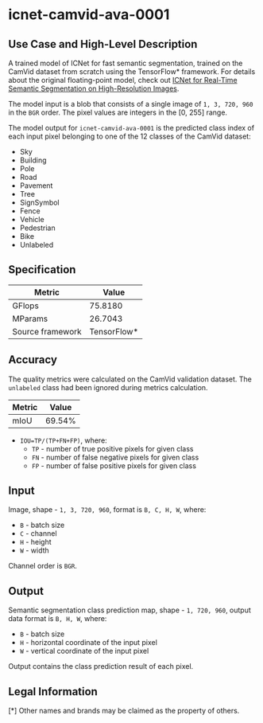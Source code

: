 # icnet-camvid-ava-0001

## Use Case and High-Level Description

A trained model of ICNet for fast semantic segmentation, trained on the CamVid dataset from scratch using the TensorFlow\* framework. For details about the original floating-point model, check out [ICNet for Real-Time Semantic Segmentation on High-Resolution Images](https://arxiv.org/abs/1704.08545).

The model input is a blob that consists of a single image of `1, 3, 720, 960` in the `BGR` order. The pixel values are integers in the [0, 255] range.

The model output for `icnet-camvid-ava-0001` is the predicted class index of each input pixel belonging to one of the 12 classes of the CamVid dataset:
- Sky
- Building
- Pole
- Road
- Pavement
- Tree
- SignSymbol
- Fence
- Vehicle
- Pedestrian
- Bike
- Unlabeled

## Specification

| Metric            | Value                 |
|-------------------|-----------------------|
| GFlops            | 75.8180               |
| MParams           | 26.7043               |
| Source framework  | TensorFlow\*          |

## Accuracy

The quality metrics were calculated on the CamVid validation dataset. The `unlabeled` class had been ignored during metrics calculation.

| Metric                    | Value         |
|---------------------------|---------------|
| mIoU                      |        69.54% |

- `IOU=TP/(TP+FN+FP)`, where:
  - `TP` - number of true positive pixels for given class
  - `FN` - number of false negative pixels for given class
  - `FP` - number of false positive pixels for given class

## Input

Image, shape - `1, 3, 720, 960`, format is `B, C, H, W`, where:

- `B` - batch size
- `C` - channel
- `H` - height
- `W` - width

Channel order is `BGR`.

## Output

Semantic segmentation class prediction map, shape - `1, 720, 960`, output data format is `B, H, W`, where:

- `B` - batch size
- `H` - horizontal coordinate of the input pixel
- `W` - vertical coordinate of the input pixel

Output contains the class prediction result of each pixel.

## Legal Information
[*] Other names and brands may be claimed as the property of others.
